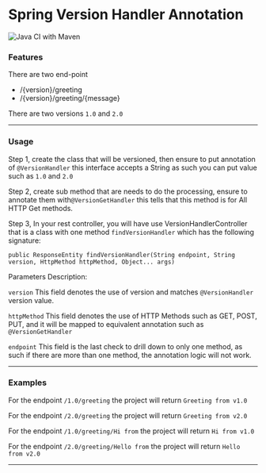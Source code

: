 # Spring Version Handler Annotation

![Java CI with Maven](https://github.com/shah-smit/custom-version-annotation/workflows/Java%20CI%20with%20Maven/badge.svg)

### Features
There are two end-point
- /{version}/greeting
- /{version}/greeting/{message}

There are two versions `1.0` and `2.0`

---

### Usage

Step 1, create the class that will be versioned, then ensure to put annotation of `@VersionHandler` this interface accepts a String as such you can put value such as `1.0` and `2.0`

Step 2, create sub method that are needs to do the processing, ensure to annotate them with`@VersionGetHandler` this tells that this method is for All HTTP Get methods.

Step 3, In your rest controller, you will have use VersionHandlerController that is a class with one method `findVersionHandler` which has the following signature:

```
public ResponseEntity findVersionHandler(String endpoint, String version, HttpMethod httpMethod, Object... args)
```

Parameters Description:

`version` This field denotes the use of version and matches `@VersionHandler` version value. 

`httpMethod` This field denotes the use of HTTP Methods such as GET, POST, PUT, and it will be mapped to equivalent annotation such as `@VersionGetHandler`

`endpoint` This field is the last check to drill down to only one method, as such if there are more than one method, the annotation logic will not work. 


---

### Examples

For the endpoint `/1.0/greeting` the project will return `Greeting from v1.0`

For the endpoint `/2.0/greeting` the project will return `Greeting from v2.0`

For the endpoint `/1.0/greeting/Hi from` the project will return `Hi from v1.0`

For the endpoint `/2.0/greeting/Hello from` the project will return `Hello from v2.0`

---

